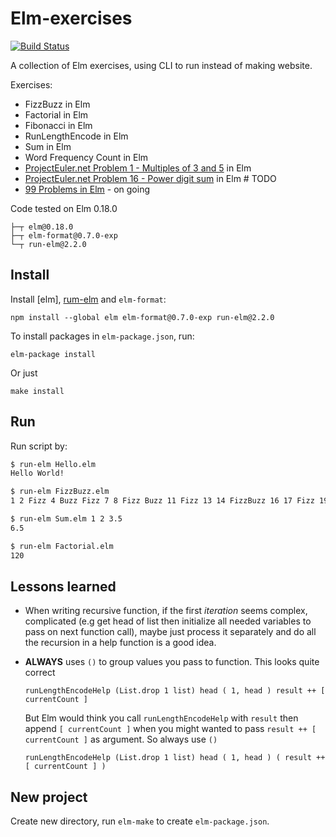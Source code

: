 Elm-exercises
=============

[![Build Status](https://travis-ci.org/hvnsweeting/elm-exercises.svg?branch=master)](https://travis-ci.org/hvnsweeting/elm-exercises)

A collection of Elm exercises, using CLI to run instead of making website.

Exercises:
- FizzBuzz in Elm
- Factorial in Elm
- Fibonacci in Elm
- RunLengthEncode in Elm
- Sum in Elm
- Word Frequency Count in Elm
- [ProjectEuler.net Problem 1 - Multiples of 3 and 5](https://projecteuler.net/problem=1) in Elm
- [ProjectEuler.net Problem 16 - Power digit sum](https://projecteuler.net/problem=16) in Elm # TODO
- [99 Problems in Elm](https://wiki.haskell.org/99_questions) - on going

Code tested on Elm 0.18.0

```
├─┬ elm@0.18.0
├─┬ elm-format@0.7.0-exp
└─┬ run-elm@2.2.0
```

## Install
Install [elm], [rum-elm](https://github.com/jfairbank/run-elm) and `elm-format`:

```
npm install --global elm elm-format@0.7.0-exp run-elm@2.2.0
```

To install packages in `elm-package.json`, run:

```
elm-package install
```

Or just

```
make install
```

## Run

Run script by:

```sh
$ run-elm Hello.elm
Hello World!

$ run-elm FizzBuzz.elm
1 2 Fizz 4 Buzz Fizz 7 8 Fizz Buzz 11 Fizz 13 14 FizzBuzz 16 17 Fizz 19 Buzz Fizz 22 23 Fizz Buzz 26 Fizz 28 29 FizzBuzz 31 32 Fizz 34 Buzz Fizz 37 38 Fizz Buzz 41 Fizz 43 44 FizzBuzz 46 47 Fizz 49 Buzz Fizz 52 53 Fizz Buzz 56 Fizz 58 59 FizzBuzz 61 62 Fizz 64 Buzz Fizz 67 68 Fizz Buzz 71 Fizz 73 74 FizzBuzz 76 77 Fizz 79 Buzz Fizz 82 83 Fizz Buzz 86 Fizz 88 89 FizzBuzz 91 92 Fizz 94 Buzz Fizz 97 98 Fizz Buzz

$ run-elm Sum.elm 1 2 3.5
6.5

$ run-elm Factorial.elm
120
```

## Lessons learned
- When writing recursive function, if the first *iteration* seems complex,
  complicated (e.g get head of list then initialize all needed
  variables to pass on next function call),
  maybe just process it separately and do all the recursion in
  a help function is a good idea.

- **ALWAYS** uses `()` to group values you pass to function. This looks quite
  correct
  ```
  runLengthEncodeHelp (List.drop 1 list) head ( 1, head ) result ++ [ currentCount ]
  ```
  But Elm would think you call `runLengthEncodeHelp` with `result` then append
  `[ currentCount ]` when you might wanted to pass `result ++ [ currentCount ]`
  as argument. So always use `()`
  ```
  runLengthEncodeHelp (List.drop 1 list) head ( 1, head ) ( result ++ [ currentCount ] )
  ```

## New project

Create new directory, run `elm-make` to create `elm-package.json`.
